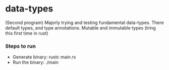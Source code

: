 # data-types

(Second program)
Majorly trying and testing fundamental data-types. There default types, and type annotations.
Mutable and immutable types (tring this first time in rust)


### Steps to run
- Generate binary: rustc main.rs
- Run the binary: ./main
